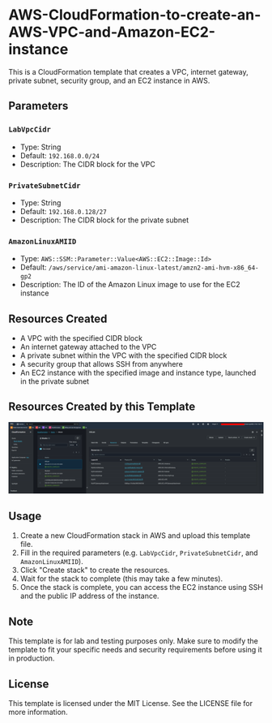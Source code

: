 # AWS-CloudFormation-to-create-an-AWS-VPC-and-Amazon-EC2-instance

This is a CloudFormation template that creates a VPC, internet gateway, private subnet, security group, and an EC2 instance in AWS.

## Parameters

### `LabVpcCidr`

- Type: String
- Default: `192.168.0.0/24`
- Description: The CIDR block for the VPC

### `PrivateSubnetCidr`

- Type: String
- Default: `192.168.0.128/27`
- Description: The CIDR block for the private subnet

### `AmazonLinuxAMIID`

- Type: `AWS::SSM::Parameter::Value<AWS::EC2::Image::Id>`
- Default: `/aws/service/ami-amazon-linux-latest/amzn2-ami-hvm-x86_64-gp2`
- Description: The ID of the Amazon Linux image to use for the EC2 instance

## Resources Created

- A VPC with the specified CIDR block
- An internet gateway attached to the VPC
- A private subnet within the VPC with the specified CIDR block
- A security group that allows SSH from anywhere
- An EC2 instance with the specified image and instance type, launched in the private subnet

## Resources Created by this Template

![Resources Created](resources.png)

## Usage

1. Create a new CloudFormation stack in AWS and upload this template file.
2. Fill in the required parameters (e.g. `LabVpcCidr`, `PrivateSubnetCidr`, and `AmazonLinuxAMIID`).
3. Click "Create stack" to create the resources.
4. Wait for the stack to complete (this may take a few minutes).
5. Once the stack is complete, you can access the EC2 instance using SSH and the public IP address of the instance.

## Note

This template is for lab and testing purposes only. Make sure to modify the template to fit your specific needs and security requirements before using it in production.

## License

This template is licensed under the MIT License. See the LICENSE file for more information.
